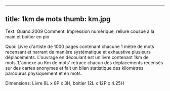 ﻿---
title: 1km de mots
thumb: km.jpg
----

Text: Quand:2009
Comment: Impression numérique, reliure cousue à la main et boitier en pin

Quoi: Livre d'artiste de 1000 pages contenant chacune 1 mètre de mots recensant et narrant de manière systématique et exhaustive plusieurs déplacements. L'ouvrage en découlant est un livre contenant 1km de mots.'L'annexe au Km de mots' retrace chacun des déplacements recensés sur des cartes anonymes et fait un bilan statistique des kilomètres parcourus physiquement et en mots.  

Dimensions: Livre 8L x 8P x 3H, boitier 12L x 12P x 4.25H